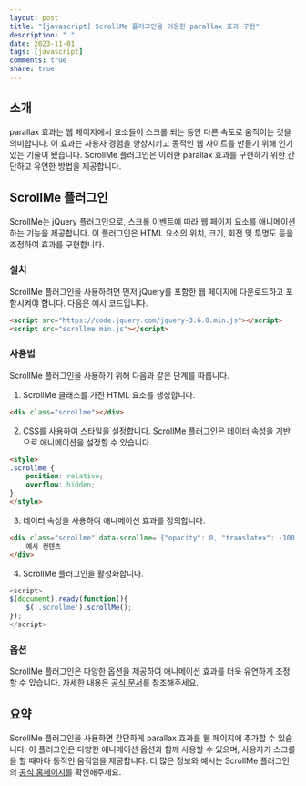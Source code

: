 ```yaml
---
layout: post
title: "[javascript] ScrollMe 플러그인을 이용한 parallax 효과 구현"
description: " "
date: 2023-11-01
tags: [javascript]
comments: true
share: true
---
```


## 소개

parallax 효과는 웹 페이지에서 요소들이 스크롤 되는 동안 다른 속도로 움직이는 것을 의미합니다. 이 효과는 사용자 경험을 향상시키고 동적인 웹 사이트를 만들기 위해 인기 있는 기술이 됐습니다. ScrollMe 플러그인은 이러한 parallax 효과를 구현하기 위한 간단하고 유연한 방법을 제공합니다.

## ScrollMe 플러그인

ScrollMe는 jQuery 플러그인으로, 스크롤 이벤트에 따라 웹 페이지 요소를 애니메이션하는 기능을 제공합니다. 이 플러그인은 HTML 요소의 위치, 크기, 회전 및 투명도 등을 조정하여 효과를 구현합니다.

### 설치

ScrollMe 플러그인을 사용하려면 먼저 jQuery를 포함한 웹 페이지에 다운로드하고 포함시켜야 합니다. 다음은 예시 코드입니다.

```html
<script src="https://code.jquery.com/jquery-3.6.0.min.js"></script>
<script src="scrollme.min.js"></script>
```

### 사용법

ScrollMe 플러그인을 사용하기 위해 다음과 같은 단계를 따릅니다.

1. ScrollMe 클래스를 가진 HTML 요소를 생성합니다.
```html
<div class="scrollme"></div>
```

2. CSS를 사용하여 스타일을 설정합니다. ScrollMe 플러그인은 데이터 속성을 기반으로 애니메이션을 설정할 수 있습니다.
```html
<style>
.scrollme {
    position: relative;
    overflow: hidden;
}
</style>
```

3. 데이터 속성을 사용하여 애니메이션 효과를 정의합니다.
```html
<div class="scrollme" data-scrollme='{"opacity": 0, "translatex": -100, "data-opacity": 1, "data-translatex": 0}'>
    예시 컨텐츠
</div>
```

4. ScrollMe 플러그인을 활성화합니다.
```javascript
<script>
$(document).ready(function(){
    $('.scrollme').scrollMe();
});
</script>
```

### 옵션

ScrollMe 플러그인은 다양한 옵션을 제공하여 애니메이션 효과를 더욱 유연하게 조정할 수 있습니다. 자세한 내용은 [공식 문서](https://scrollme.nckprsn.com/documentation)를 참조해주세요.

## 요약

ScrollMe 플러그인을 사용하면 간단하게 parallax 효과를 웹 페이지에 추가할 수 있습니다. 이 플러그인은 다양한 애니메이션 옵션과 함께 사용할 수 있으며, 사용자가 스크롤을 할 때마다 동적인 움직임을 제공합니다. 더 많은 정보와 예시는 ScrollMe 플러그인의 [공식 홈페이지](https://scrollme.nckprsn.com/)를 확인해주세요.